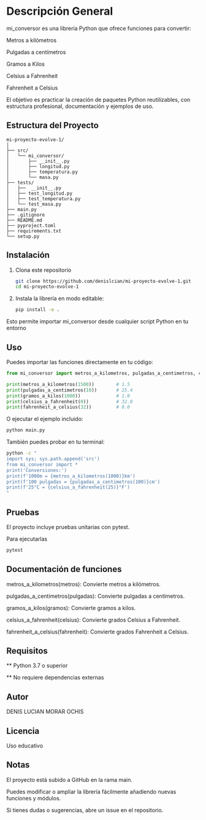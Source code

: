 # Descripción General

mi_conversor es una librería Python que ofrece funciones para convertir:

Metros a kilómetros

Pulgadas a centímetros

Gramos a Kilos

Celsius a Fahrenheit

Fahrenheit a Celsius

El objetivo es practicar la creación de paquetes Python reutilizables, con estructura profesional, documentación y ejemplos de uso.

## Estructura del Proyecto

```
mi-proyecto-evolve-1/
│
├── src/
│   └── mi_conversor/
│       ├── __init__.py
│       ├── longitud.py
│       ├── temperatura.py
│       └── masa.py
├── tests/
│   ├──  __init__.py
│   ├── test_longitud.py
│   ├── test_temperatura.py
│   └── test_masa.py
├── main.py
├── .gitignore
├── README.md
├── pyproject.toml
├── requirements.txt
└── setup.py
```


## Instalación

1. Clona este repositorio
   ```bash
   git clone https://github.com/denislcian/mi-proyecto-evolve-1.git
   cd mi-proyecto-evolve-1
   ```
2. Instala la librería en modo editable:
    ```bash
   pip install -e .
   ```

Esto permite importar mi_conversor desde cualquier script Python en tu entorno 

## Uso
Puedes importar las funciones directamente en tu código:

```python
from mi_conversor import metros_a_kilometros, pulgadas_a_centimetros, celsius_a_fahrenheit, fahrenheit_a_celsius

print(metros_a_kilometros(1500))        # 1.5
print(pulgadas_a_centimetros(10))       # 25.4
print(gramos_a_kilos(1000))             # 1.0
print(celsius_a_fahrenheit(0))          # 32.0
print(fahrenheit_a_celsius(32))         # 0.0
```
O ejecutar el ejemplo incluido:

```bash
python main.py
```
También puedes probar en tu terminal: 
```bash
python -c "
import sys; sys.path.append('src')
from mi_conversor import *
print('Conversiones:')
print(f'1000m = {metros_a_kilometros(1000)}km')
print(f'100 pulgadas = {pulgadas_a_centimetros(100)}cm')
print(f'25°C = {celsius_a_fahrenheit(25)}°F')
"
```

## Pruebas

El proyecto incluye pruebas unitarias con pytest.

Para ejecutarlas

```bash
pytest 
```

## Documentación de funciones

metros_a_kilometros(metros): Convierte metros a kilómetros.

pulgadas_a_centimetros(pulgadas): Convierte pulgadas a centímetros.

gramos_a_kilos(gramos): Convierte gramos a kilos.

celsius_a_fahrenheit(celsius): Convierte grados Celsius a Fahrenheit.

fahrenheit_a_celsius(fahrenheit): Convierte grados Fahrenheit a Celsius.


## Requisitos 
** Python 3.7 o superior

** No requiere dependencias externas

## Autor

DENIS LUCIAN MORAR OCHIS 

## Licencia

Uso educativo 

## Notas 

El proyecto está subido a GitHub en la rama main.

Puedes modificar o ampliar la librería fácilmente añadiendo nuevas funciones y módulos.

Si tienes dudas o sugerencias, abre un issue en el repositorio.

